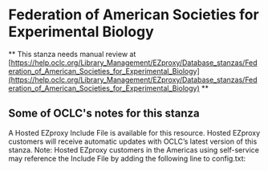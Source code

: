 # Federation of American Societies for Experimental Biology
** This stanza needs manual review at [https://help.oclc.org/Library_Management/EZproxy/Database_stanzas/Federation_of_American_Societies_for_Experimental_Biology](https://help.oclc.org/Library_Management/EZproxy/Database_stanzas/Federation_of_American_Societies_for_Experimental_Biology) **

## Some of OCLC's notes for this stanza

A Hosted EZproxy Include File is available for this resource. Hosted EZproxy customers will receive automatic updates with OCLC&rsquo;s latest version of this stanza. Note: Hosted EZproxy customers in the Americas using self-service may reference the Include File by adding the following line to config.txt:

&nbsp;

&nbsp;
